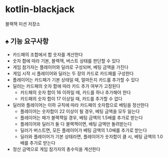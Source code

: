 # kotlin-blackjack
블랙잭 미션 저장소

## ♠️ 기능 요구사항  

- 카드패의 조합에서 합 숫자를 계산한다  
- 숫자 합에 따라 기본, 블랙잭, 버스트 상태를 판단할 수 있다  
- 게임 참가자는 플레이어와 딜러로 구성되며, 베팅 금액을 가진다  
- 게임 시작 시 플레이어와 딜러는 두 장의 카드로 카드패를 구성한다  
- 플레이어는 카드패가 기본 상태일 때, 얼마든지 카드를 추가할 수 있다  
- 딜러는 카드패의 숫자 합에 따라 카드 추가 여부가 고정된다  
  - 카드패의 숫자 합이 16 이하일 때, 카드를 하나 추가해야 한다  
  - 카드패의 숫자 합이 17 이상일 때, 카드를 추가할 수 없다  
- 딜러와 플레이어는 이하 규칙에 따라 카드패의 숫자합으로 베팅을 정산한다  
  - 플레이어는 숫자합이 22 이상이 될 경우, 베팅 금액을 모두 잃는다
  - 플레이어는 패가 블랙잭일 경우, 베팅 금액의 1.5배를 추가로 받는다  
  - 플레이어와 딜러가 둘 다 블랙잭이면, 배팅 금액만 돌려받는다  
  - 딜러가 버스트면, 모든 플레이어가 베팅 금액의 1.0배를 추가로 받는다  
  - 딜러와 플레이어가 기본 상태라면, 플레이어가 숫자합이 클 시, 베팅 금액의 1.0배를 추가로 받는다
- 정산 금액으로 게임 참가자의 총수익을 계산한다
